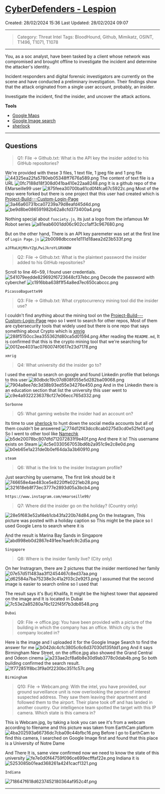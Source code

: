 # [CyberDefenders - Lespion](https://cyberdefenders.org/blueteam-ctf-challenges/lespion/) 
Created: 28/02/2024 15:36
Last Updated: 28/02/2024 09:07
* * *
>Category: Threat Intel
>Tags: BloodHound, Github, Mimikatz, OSINT, T1496, T1071, T1078
* * *
You, as a soc analyst, have been tasked by a client whose network was compromised and brought offline to investigate the incident and determine the attacker's identity.

Incident responders and digital forensic investigators are currently on the scene and have conducted a preliminary investigation. Their findings show that the attack originated from a single user account, probably, an insider.

Investigate the incident, find the insider, and uncover the attack actions.

**Tools**
- [Google Maps](https://www.google.com/maps)
- [Google Image search](https://www.google.com/imghp)
- [sherlock](https://github.com/sherlock-project/sherlock)
* * *
## Questions
> Q1: File -> Github.txt: What is the API key the insider added to his GitHub repositories?

We're provided with these 3 files, 1 text file, 1 jpeg file and 1 png file
![44325ea22fa5780eb05348ff7676a589.png](/resources/44325ea22fa5780eb05348ff7676a589-1.png)
The content of text file is a URL
![0fc7188d18f308d041ba410e22aa8248.png](/resources/0fc7188d18f308d041ba410e22aa8248-1.png)
It is a github repo of the EMarseille99 user 
![875feea30700ba61cd0f4fca67c5922c.png](/resources/875feea30700ba61cd0f4fca67c5922c-1.png)
Most of the repo were forked but there is one project that this user had created which is [Project-Build---Custom-Login-Page](https://github.com/EMarseille99/Project-Build---Custom-Login-Page)
![3a46a60731bca07239a79d8eafd45d4d.png](/resources/3a46a60731bca07239a79d8eafd45d4d-1.png)
![be9d8be086591982b62a8cfd373400a4.png](/resources/be9d8be086591982b62a8cfd373400a4-1.png)

Nothing special about `fsociety.js`, its just a logo from the infamous Mr Robot series
![a81eab6001dd06c902cc1aff3c967680.png](/resources/a81eab6001dd06c902cc1aff3c967680-1.png)

But on the other hand, There is an API key paremeter was set at the first line of `Login Page.js`
![2b0098dbccee1d111d18aea2d23b533f.png](/resources/2b0098dbccee1d111d18aea2d23b533f-1.png)

```
aJFRaLHjMXvYZgLPwiJkroYLGRkNBW
```

> Q2: File -> Github.txt: What is the plaintext password the insider added to his GitHub repositories?

Scroll to line 46~59, I found user credentials.
![541079eedde829692f6723648cf37ebc.png](/resources/541079eedde829692f6723648cf37ebc-1.png)
Decode the password with cyberchef
![c1916bba638f1f54a8ed7ec650cabccc.png](/resources/c1916bba638f1f54a8ed7ec650cabccc-1.png)
```
PicassoBaguette99
```

> Q3: File -> Github.txt: What cryptocurrency mining tool did the insider use?

I couldn't find anything about the mining tool on the [Project-Build---Custom-Login-Page](https://github.com/EMarseille99/Project-Build---Custom-Login-Page) repo so I went to search for other repos, Most of them are cybersecurity tools that widely used but there is one repo that says something about Crypto which is [xmrig](https://github.com/EMarseille99/xmrig)
![288f5150cc3ea355362fd80ca5d01594.png](/resources/288f5150cc3ea355362fd80ca5d01594-1.png)
After reading the `README.md`, It is confirmed that this is the crypto mining tool that we're searching for
![0012ee4031ac0760074f0617e23d7178.png](/resources/0012ee4031ac0760074f0617e23d7178-1.png)
```
xmrig
```

> Q4: What university did the insider go to? 

I used the email to search on google and found Linkedin profile that belongs to this user
![80dbdc19c07d808f055e5d282ba09068.png](/resources/80dbdc19c07d808f055e5d282ba09068-1.png)
![7904a8ee7dc3d38b93ed55e34276e450.png](/resources/7904a8ee7dc3d38b93ed55e34276e450-1.png)
And in the Linkedin there is an education section that list the university this user went to
![c9e4a9322236378cf27e06ecc765d332.png](/resources/c9e4a9322236378cf27e06ecc765d332-1.png)

```
Sorbonne
```

> Q5: What gaming website the insider had an account on?

Its time to use [sherlock](https://github.com/sherlock-project/sherlock) to hunt down the social media accounts but all of them couldn't be answered
![774d12f43dcc8cab0275d3cd0e52fe01.png](/resources/774d12f43dcc8cab0275d3cd0e52fe01-1.png)
So I went to other tool like [Namechk](https://namechk.com/)
![b5de20078bc807dfd712072831f9e40f.png](/resources/b5de20078bc807dfd712072831f9e40f-1.png)
And there it is! This username exists on Steam
![4c5e0330567053bd6b2a951c9e2c8e0d.png](/resources/4c5e0330567053bd6b2a951c9e2c8e0d-1.png)
![b0eb65e1a231de0b0ef64da3a3b60910.png](/resources/b0eb65e1a231de0b0ef64da3a3b60910-1.png)
```
steam
```

> Q6: What is the link to the insider Instagram profile?

Just searching by username, The first link should be it
![746658e4ae483ce5e8220ffe0221eb28.png](/resources/746658e4ae483ce5e8220ffe0221eb28-1.png)
![321618eb8f73ec3777e2893d05a3bcb4.png](/resources/321618eb8f73ec3777e2893d05a3bcb4-1.png)
```
https://www.instagram.com/emarseille99/
```

> Q7: Where did the insider go on the holiday? (Country only)

![28e5f683e52af4eb1cb43fa220b74d84.png](/resources/28e5f683e52af4eb1cb43fa220b74d84-1.png)
On the Instagram, This picture was posted with a holiday caption so This might be the place so I used Google Lens to search where it is

And the result is Marina Bay Sands in Singapore
![abd998eb0d2867e491ee7eaefc9c2d5a.png](/resources/abd998eb0d2867e491ee7eaefc9c2d5a-1.png)
```
Singapore
```

> Q8: Where is the insider family live? (City only)

On her Instragram, there are 2 pictures that the insider mentioned her family
![07e57d511483aa3f12454467c8ed37aa.png](/resources/07e57d511483aa3f12454467c8ed37aa-1.png)
![d62584a7ba75238e3c41a2f03c2e92f3.png](/resources/d62584a7ba75238e3c41a2f03c2e92f3-1.png)
I assumed that the second image is easier to search online so I used that 

The result says it's Burj Khalifa, It might be the highest tower that appeared on the image and It is located in Dubai
![7c53e2a85280a76c122f45f7b3db8548.png](/resources/7c53e2a85280a76c122f45f7b3db8548-1.png)
```
Dubai
```

> Q9: File -> office.jpg: You have been provided with a picture of the building in which the company has an office. Which city is the company located in?

Here is the image and I uploaded it for the Google Image Search to find the answer for me
![b042dc4cfc3805c6c6d37030d135fdd1.png](/resources/b042dc4cfc3805c6c6d37030d135fdd1-1.png)
And it says Birmingham New Street, on the office.jpg also showed the Grand Central and Odeon cinema
![a233ae2cf8a6b8e30d9ab3778c0dab4b.png](/resources/a233ae2cf8a6b8e30d9ab3778c0dab4b-1.png)
So both building confirmed the search result.
![1f772851f8bc3f9a0f2230bc3511c57c.png](/resources/1f772851f8bc3f9a0f2230bc3511c57c-1.png)

```
Birmingham
```

> Q10: File -> Webcam.png: With the intel, you have provided, our ground surveillance unit is now overlooking the person of interest suspected address. They saw them leaving their apartment and followed them to the airport. Their plane took off and has landed in another country. Our intelligence team spotted the target with this IP camera. Which state is this camera in?

This is Webcam.jpg, by taking a look you can see it's from a webcam according to filename and this picture was taken from EarthCam platform
![4ba202593a66736dc7cba09c44bfbc16.png](/resources/4ba202593a66736dc7cba09c44bfbc16-1.png)
Before I go to EarthCam to find this camera, I searched on Google Image first and found that this place is a University of Notre Dame

And There It is, same view confirmed now we need to know the state of this university
![fe7e0d0f44759f096ce699ecfffaf22e.png](/resources/fe7e0d0f44759f096ce699ecfffaf22e-1.png)
Indiana it is
![5253085b01ead368261a4241cacf1321.png](/resources/5253085b01ead368261a4241cacf1321-1.png)

```
Indiana
```

![718647f618d6237452180364af952c4f.png](/resources/718647f618d6237452180364af952c4f.png)
* * *